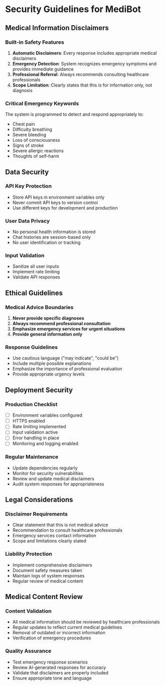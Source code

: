 # Security Guidelines for MediBot

## Medical Information Disclaimers

### Built-in Safety Features

1. **Automatic Disclaimers**: Every response includes appropriate medical disclaimers
2. **Emergency Detection**: System recognizes emergency symptoms and provides immediate guidance
3. **Professional Referral**: Always recommends consulting healthcare professionals
4. **Scope Limitation**: Clearly states that this is for information only, not diagnosis

### Critical Emergency Keywords

The system is programmed to detect and respond appropriately to:
- Chest pain
- Difficulty breathing
- Severe bleeding
- Loss of consciousness
- Signs of stroke
- Severe allergic reactions
- Thoughts of self-harm

## Data Security

### API Key Protection
- Store API keys in environment variables only
- Never commit API keys to version control
- Use different keys for development and production

### User Data Privacy
- No personal health information is stored
- Chat histories are session-based only
- No user identification or tracking

### Input Validation
- Sanitize all user inputs
- Implement rate limiting
- Validate API responses

## Ethical Guidelines

### Medical Advice Boundaries
1. **Never provide specific diagnoses**
2. **Always recommend professional consultation**
3. **Emphasize emergency services for urgent situations**
4. **Provide general information only**

### Response Guidelines
- Use cautious language ("may indicate", "could be")
- Include multiple possible explanations
- Emphasize the importance of professional evaluation
- Provide appropriate urgency levels

## Deployment Security

### Production Checklist
- [ ] Environment variables configured
- [ ] HTTPS enabled
- [ ] Rate limiting implemented
- [ ] Input validation active
- [ ] Error handling in place
- [ ] Monitoring and logging enabled

### Regular Maintenance
- Update dependencies regularly
- Monitor for security vulnerabilities
- Review and update medical disclaimers
- Audit system responses for appropriateness

## Legal Considerations

### Disclaimer Requirements
- Clear statement that this is not medical advice
- Recommendation to consult healthcare professionals
- Emergency services contact information
- Scope and limitations clearly stated

### Liability Protection
- Implement comprehensive disclaimers
- Document safety measures taken
- Maintain logs of system responses
- Regular review of medical content

## Medical Content Review

### Content Validation
- All medical information should be reviewed by healthcare professionals
- Regular updates to reflect current medical guidelines
- Removal of outdated or incorrect information
- Verification of emergency procedures

### Quality Assurance
- Test emergency response scenarios
- Review AI-generated responses for accuracy
- Validate that disclaimers are properly included
- Ensure appropriate tone and language
